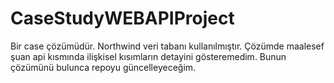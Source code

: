 # CaseStudyWEBAPIProject

Bir case çözümüdür. Northwind veri tabanı kullanılmıştır. Çözümde maalesef şuan api kısmında ilişkisel kısımların detayini gösteremedim. 
Bunun çözümünü bulunca repoyu güncelleyeceğim.
